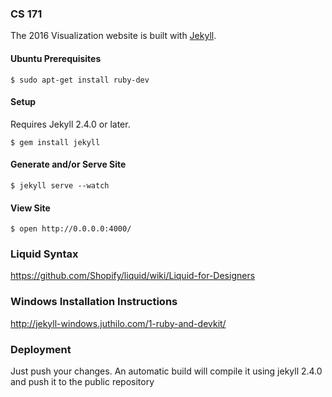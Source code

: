 ### CS 171

The 2016 Visualization website is built with [Jekyll](http://jekyllrb.com).

#### Ubuntu Prerequisites

```ShellSession
$ sudo apt-get install ruby-dev
```

#### Setup

Requires Jekyll 2.4.0 or later.

```ShellSession
$ gem install jekyll
```

#### Generate and/or Serve Site

```ShellSession
$ jekyll serve --watch
```

#### View Site

```ShellSession
$ open http://0.0.0.0:4000/
```

### Liquid Syntax

https://github.com/Shopify/liquid/wiki/Liquid-for-Designers

### Windows Installation Instructions

http://jekyll-windows.juthilo.com/1-ruby-and-devkit/

### Deployment

Just push your changes. An automatic build will compile it using jekyll 2.4.0 and push it to the public repository  

